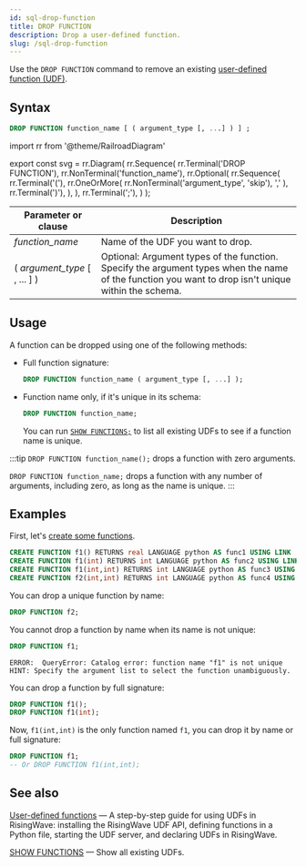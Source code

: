 ```yaml
---
id: sql-drop-function
title: DROP FUNCTION
description: Drop a user-defined function.
slug: /sql-drop-function
---
```


Use the `DROP FUNCTION` command to remove an existing [user-defined function (UDF)](/sql/functions-operators/user-defined-functions.md).

## Syntax

```sql
DROP FUNCTION function_name [ ( argument_type [, ...] ) ] ;
```

import rr from '@theme/RailroadDiagram'

export const svg = rr.Diagram(
    rr.Sequence(
        rr.Terminal('DROP FUNCTION'),
        rr.NonTerminal('function_name'),
        rr.Optional(
            rr.Sequence(
                rr.Terminal('('),
                rr.OneOrMore(
                    rr.NonTerminal('argument_type', 'skip'),
                    ','
                ),
                rr.Terminal(')'),
            ),
        ),
        rr.Terminal(';'),
    )
);

<drawer SVG={svg} />

| Parameter or clause           | Description                                           |
|-------------------------------|-------------------------------------------------------|
| *function_name*               | Name of the UDF you want to drop.           |
| ( *argument_type* [ , ... ] ) | Optional: Argument types of the function.<br/>Specify the argument types when the name of the function you want to drop isn't unique within the schema. |

## Usage

A function can be dropped using one of the following methods:

- Full function signature:

    ```sql
    DROP FUNCTION function_name ( argument_type [, ...] ); 
    ```

- Function name only, if it's unique in its schema:

    ```sql
    DROP FUNCTION function_name;
    ```

    You can run [`SHOW FUNCTIONS;`](/sql/commands/sql-show-functions.md) to list all existing UDFs to see if a function name is unique.

:::tip
`DROP FUNCTION function_name();` drops a function with zero arguments.

`DROP FUNCTION function_name;` drops a function with any number of arguments, including zero, as long as the name is unique.
:::

## Examples

First, let's [create some functions](/sql/functions-operators/user-defined-functions.md#4-declare-your-functions-in-risingwave).

```sql
CREATE FUNCTION f1() RETURNS real LANGUAGE python AS func1 USING LINK 'http://localhost:8815';
CREATE FUNCTION f1(int) RETURNS int LANGUAGE python AS func2 USING LINK 'http://localhost:8815';
CREATE FUNCTION f1(int,int) RETURNS int LANGUAGE python AS func3 USING LINK 'http://localhost:8815';
CREATE FUNCTION f2(int,int) RETURNS int LANGUAGE python AS func4 USING LINK 'http://localhost:8815';
```

You can drop a unique function by name:

```sql
DROP FUNCTION f2;
```

You cannot drop a function by name when its name is not unique:

```sql
DROP FUNCTION f1;
```
```
ERROR:  QueryError: Catalog error: function name "f1" is not unique
HINT: Specify the argument list to select the function unambiguously.
```

You can drop a function by full signature:

```sql
DROP FUNCTION f1();
DROP FUNCTION f1(int);
```

Now, `f1(int,int)` is the only function named `f1`, you can drop it by name or full signature:

```sql
DROP FUNCTION f1; 
-- Or DROP FUNCTION f1(int,int);
```

## See also

[User-defined functions](/sql/functions-operators/user-defined-functions.md) — A step-by-step guide for using UDFs in RisingWave: installing the RisingWave UDF API, defining functions in a Python file, starting the UDF server, and declaring UDFs in RisingWave.

[SHOW FUNCTIONS](/sql/commands/sql-show-functions.md) — Show all existing UDFs.
